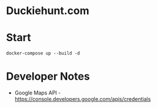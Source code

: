 # Duckiehunt.com

# Start

`docker-compose up --build -d`

# Developer Notes

   * Google Maps API - https://console.developers.google.com/apis/credentials
